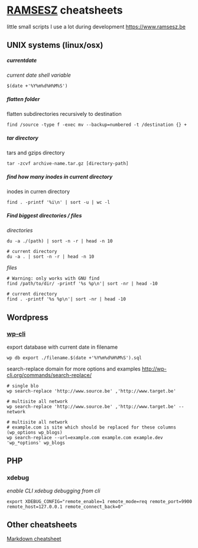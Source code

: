 # [RAMSESZ](https://www.ramsesz.be) cheatsheets
little small scripts I use a lot during development
https://www.ramsesz.be


## UNIX systems (linux/osx)
##### currentdate
_current date  shell variable_
```shell
$(date +'%Y%m%d%H%M%S')
```
##### flatten folder
flatten subdirectories recursively to destination
```shell
find /source -type f -exec mv --backup=numbered -t /destination {} +
```
##### tar directory
tars and gzips directory
```shell
tar -zcvf archive-name.tar.gz [directory-path]
```
##### find how many inodes in current directory
inodes in curren directory
```shell
find . -printf '%i\n' | sort -u | wc -l
```
##### Find biggest directories / files
_directories_
```shell
du -a ./(path) | sort -n -r | head -n 10

# current directory
du -a . | sort -n -r | head -n 10
```
_files_
```shell
# Warning: only works with GNU find
find /path/to/dir/ -printf '%s %p\n'| sort -nr | head -10

# current directory
find . -printf '%s %p\n'| sort -nr | head -10
```



## Wordpress
### [wp-cli](http://wp-cli.org)
export database with current date in filename
```shell
wp db export ./filename.$(date +'%Y%m%d%H%M%S').sql
```
search-replace domain
for more options and examples
http://wp-cli.org/commands/search-replace/

```shell
# single blo
wp search-replace 'http://www.source.be' ‚'http://www.target.be'

# multisite all network
wp search-replace 'http://www.source.be' ‚'http://www.target.be' --network

# multisite all network
# example.com is site which should be replaced for these columns (wp_options wp_blogs)
wp search-replace --url=example.com example.com example.dev 'wp_*options' wp_blogs
```


## PHP
### xdebug

_enable CLI xdebug debugging from cli_
```shell
export XDEBUG_CONFIG="remote_enable=1 remote_mode=req remote_port=9900 remote_host=127.0.0.1 remote_connect_back=0"
```



## Other cheatsheets
[Markdown cheatsheet](https:#github.com/adam-p/markdown-here/wiki/Markdown-Cheatsheet)
